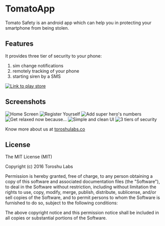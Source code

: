 # TomatoApp
Tomato Safety is an android app which can help you in protecting your smartphone from being stolen.



## Features

It provides three tier of security to your phone:

1. sim change notifications 
2. remotely tracking of your phone 
3. starting siren by a SMS 


[![Link to play store](https://github.com/Toroshu/TomatoApp/blob/master/screenshots/playstorelink.jpg)](https://play.google.com/store/apps/details?id=toroshu.tomato)

## Screenshots

![Home Screen](https://github.com/Toroshu/TomatoApp/blob/master/screenshots/1.jpg)
![Register Yourself](https://github.com/Toroshu/TomatoApp/blob/master/screenshots/2.jpg)
![Add super hero's numbers](https://github.com/Toroshu/TomatoApp/blob/master/screenshots/3.jpg)
![Get relaxed now because...](https://github.com/Toroshu/TomatoApp/blob/master/screenshots/4.jpg)
![Simple and clean UI](https://github.com/Toroshu/TomatoApp/blob/master/screenshots/5.jpg)
![3 tiers of security](https://github.com/Toroshu/TomatoApp/blob/master/screenshots/6.jpg)


Know more about us at [toroshulabs.co](http://toroshulabs.co)

## License

The MIT License (MIT)

Copyright (c) 2016  Toroshu Labs

Permission is hereby granted, free of charge, to any person obtaining a copy
of this software and associated documentation files (the "Software"), to deal
in the Software without restriction, including without limitation the rights
to use, copy, modify, merge, publish, distribute, sublicense, and/or sell
copies of the Software, and to permit persons to whom the Software is
furnished to do so, subject to the following conditions:

The above copyright notice and this permission notice shall be included in all
copies or substantial portions of the Software.

